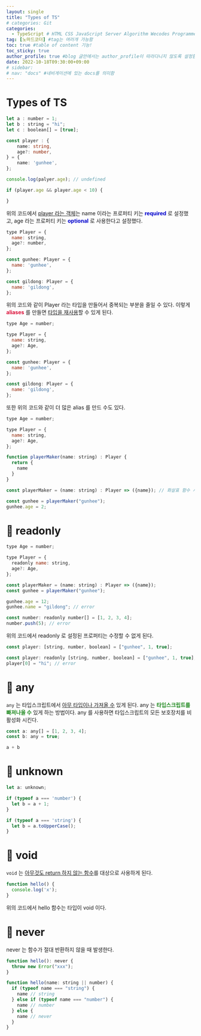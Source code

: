 ```yaml
---
layout: single
title: "Types of TS"
# categories: Git
categories:
  - TypeScript # HTML CSS JavaScript Server Algorithm Wecodes Programmers CS Github Blog
tag: [노마드코더] #tag는 여러개 가능함
toc: true #table of content 기능!
toc_sticky: true
author_profile: true #blog 글안에서는 author_profile이 따라다니지 않도록 설정함
date: 2022-10-18T09:30:00+09:00
# sidebar:
# nav: "docs" #네비게이션에 있는 docs를 의미함
---
```

<style>
.crimson {
  color: crimson;
  font-weight: bold;
}

.mediumblue {
  color: mediumblue;
  font-weight: bold;
}

.forestgreen {
  color: forestgreen;
  font-weight: bold;
}
</style>

# Types of TS
```jsx
let a : number = 1;
let b : string = "hi";
let c : boolean[] = [true];
```

```ts
const player : {
    name: string,
    age?: number,
} = {
    name: 'gunhee',
};

console.log(palyer.age); // undefined

if (player.age && player.age < 10) {

}
```

위의 코드에서 <u>player 라는 객체</u>는 name 이라는 프로퍼티 키는 <span class="mediumblue">required</span> 로 설정했고, age 라는 프로퍼티 키는 <span class="mediumblue">optional</span> 로 사용한다고 설정했다. 

```jsx
type Player = {
  name: string,
  age?: number,
};

const gunhee: Player = {
  name: 'gunhee',
};

const gildong: Player = {
  name: 'gildong',
};
```

위의 코드와 같이 Player 라는 타입을 만들어서 중복되는 부분을 줄일 수 있다. 이렇게 <span class="crimson">aliases</span> 를 만들면 <u>타입을 재사용</u>할 수 있게 된다.

```jsx
type Age = number;

type Player = {
  name: string,
  age?: Age,
};

const gunhee: Player = {
  name: 'gunhee',
};

const gildong: Player = {
  name: 'gildong',
};
```

또한 위의 코드와 같이 더 많은 alias 를 만드 수도 있다.

```jsx
type Age = number;

type Player = {
  name: string,
  age?: Age,
};

function playerMaker(name: string) : Player {
  return {
    name
  }
}

const playerMaker = (name: string) : Player => ({name}); // 화살표 함수 사용시 타입 설정방법

const gunhee = playerMaker("gunhee");
gunhee.age = 2;
```

# 🔴 readonly
```jsx
type Age = number;

type Player = {
  readonly name: string,
  age?: Age,
};

const playerMaker = (name: string) : Player => ({name});
const gunhee = playerMaker("gunhee");

gunhee.age = 12;
gunhee.name = "gildong"; // error
```

```jsx
const number: readonly number[] = [1, 2, 3, 4];
number.push(5); // error
```

위의 코드에서 readonly 로 설정된 프로퍼티는 수정할 수 없게 된다.

```jsx
const player: [string, number, boolean] = ["gunhee", 1, true];

const player: readonly [string, number, boolean] = ["gunhee", 1, true];
player[0] = "hi"; // error
```

# 🔴 any
`any` 는 타입스크립트에서 <u>아무 타입이나 가져올 수</u> 있게 된다. any 는 <span class="forestgreen">타입스크립트를 빠져나올 수</span> 있게 하는 방법이다. any 를 사용하면 타입스크립트의 모든 보호장치를 비활성화 시킨다.

```jsx
const a: any[] = [1, 2, 3, 4];
const b: any = true;

a + b
```

# 🔴 unknown
```jsx
let a: unknown;

if (typeof a === 'number') {
  let b = a + 1;
}

if (typeof a === 'string') {
  let b = a.toUpperCase();
}
```

# 🔴 void
`void` 는 <u>아무것도 return 하지 않는 함수</u>를 대상으로 사용하게 된다.

```jsx
function hello() {
  console.log('x');
}
```

위의 코드에서 hello 함수는 타입이 void 이다.

# 🔴 never
never 는 함수가 절대 반환하지 않을 때 발생한다.

```jsx
function hello(): never {
  throw new Error("xxx");
}
```

```jsx
function hello(name: string || number) {
  if (typeof name === "string") {
    name // string
  } else if (typeof name === "number") {
    name // number
  } else {
    name // never
  }
}
```

<!-- <span style="color:mediumblue"> -->

<!-- ① ② ③ ④ ⑤ ⑥ ⑦ ⑧ ⑨-->

<!-- 메소드 위에 변수 선언, 메소드  안에 메소드, 메소드 끝나고 리턴 -->

<!-- ### 2. Link 넣기

```

유형 1: (설명어를 입력) : [gunhee's coding blog](https://gunhee-jeong.github. io/)
유형 2: (URL 자동연결) : <https://gunhee-jeong.github.io/>
유형 3: (동일 파일 내 '문단으로 이동') : [1. Header로 이동](###-1-header)

```

유형 1: (설명어를 입력) : [gunhee's coding blog](https://gunhee-jeong.github.io/)
유형 2: (URL 자동연결) : <https://gunhee-jeong.github.io/>
유형 3: (동일 파일 내 '문단으로 이동') : [1. Header로 이동](#1-header)
유형 3의 방법

1. 특수문자를 제거
2. 스페이스는 -로 바꾸고
3. 대문자는 소문자로!
   그래서 ### 1. Header -> #1-header
 
## Link: [google][https://www.google.com/]

### 3. 수평선

```

---

```

---

### 4. 라인 바꾸기

```

스페이스바를 2번 눌러주면 다음칸으로
이동할 수 있어요!

```

---

스페이스바를 2번 눌러주면
다음칸으로 이동할 수 있어요!

### 5. list 만들기

```

1. 1번
2. 2번
3. 3번

- 순서없는 list
  - 순서없는 list
    - 순서없는 list

```

1. 1번
2. 2번
3. 3번

- 순서없는 list
  - 순서없는 list
    - 순서없는 list

---

### 6. font 관련

```

**진하게** -> 볼드
_기울여서_ -> 이탤릭체
~~취소선~~ -> 취소선

<ul>밑줄넣기</ul> -> 밑줄
<span style="color:crimson">빨간 글씨</span> -> 글자색
이것이 `인라인` 입니다 -> 인라인 코드
```

**진하게** -> 볼드
_기울여서_ -> 이탤릭체
~~취소선~~ -> 취소선
<u>밑줄넣기</u> -> 밑줄
<span style="color:crimson">빨간 글씨</span>
이것이 `인라인` 입니다 -> 인라인 코드

---

### 7. 인용구문

```
> coding
>
> > JavaScript
> >
> > > 내가 프짱!
```

> coding
>
> > JavaScript
> >
> > > 내가 프짱!

---

### 8. 이미지 삽입

```
유형1: ('사이즈를 조절' -> HTML 태그 사용) : <img src="https://gunhee-jeong.github.io/assets/images/blogLogo.png" width="300" height="200">
유형2: (이미지 삽입 후 -> 링크 걸기)
[![이미지](https://gunhee-jeong.github.io/assets/images/blogLogo/blogLogo.png)](https://gunhee-jeong.github.io/)
```

유형1: ('사이즈를 조절' -> HTML 태그 사용) : <img src="https://gunhee-jeong.github.io/assets/images/blogLogo.png" width="300" height="200">
유형2: (이미지 삽입 후 -> 링크 걸기)
[![이미지](https://gunhee-jeong.github.io/assets/images/blogLogo.png)](https://gunhee-jeong.github.io/)

### 9. 표 만들기

```
||국어|영어|
| :--- | ---: | :--: |
|건희 | 100점 | 100점
|철수 | 100점 | 100점
```

|      |  국어 | 영어  |
| :--- | ----: | :---: |
| 건희 | 100점 | 100점 |
| 철수 | 100점 | 100점 |

> - header를 넣고 싶은 경우 ---을 사용하고 :을 이용하여 정렬에 사용함!

### 10. 토글 만들기

```
<details>
<summary>여기를 누르세요</summary>
<div markdown="1">
숨겨진 내용
</div>
</details>
```

<details>
<summary>여기를 누르세요</summary>
<div markdown="1">
숨겨진 내용
</details> -->
